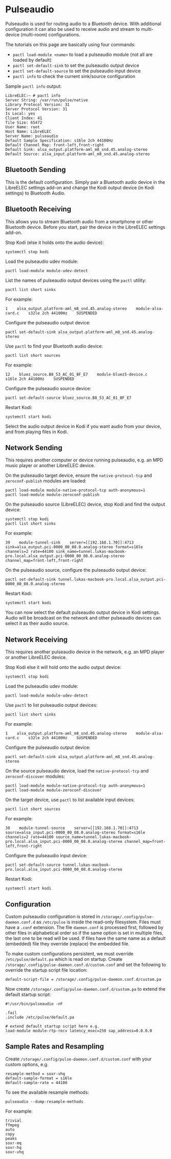 # Pulseaudio

Pulseaudio is used for routing audio to a Bluetooth device. With additional configuration it can also be used to receive audio and stream to multi-device (multi-room) configurations.

The tutorials on this page are basically using four commands:

* `pactl load-module <name>` to load a pulseaudio module (not all are loaded by default)
* `pactl set-default-sink` to set the pulseaudio output device
* `pactl set-default-source` to set the pulseaudio input device
* `pactl info` to check the current sink/source configuration

Sample `pactl info` output:

```
LibreELEC:~ # pactl info
Server String: /var/run/pulse/native
Library Protocol Version: 31
Server Protocol Version: 31
Is Local: yes
Client Index: 41
Tile Size: 65472
User Name: root
Host Name: LibreELEC
Server Name: pulseaudio
Default Sample Specification: s16le 2ch 44100Hz
Default Channel Map: front-left,front-right
Default Sink: alsa_output.platform-aml_m8_snd.45.analog-stereo
Default Source: alsa_input.platform-aml_m8_snd.45.analog-stereo
```

## Bluetooth Sending

This is the default configuration. Simply pair a Bluetooth audio device in the LibreELEC settings add-on and change the Kodi output device (in Kodi settings) to Bluetooth Audio.

## Bluetooth Receiving

This allows you to stream Bluetooth audio from a smartphone or other Bluetooth device. Before you start, pair the device in the LibreELEC settings add-on.

Stop Kodi (else it holds onto the audio device):

```
systemctl stop kodi
```

Load the pulseaudio udev module:

```
pactl load-module module-udev-detect
```

List the names of pulseaudio output devices using the `pactl` utility:

```
pactl list short sinks
```

For example:

```
1    alsa_output.platform-aml_m8_snd.45.analog-stereo    module-alsa-card.c    s32le 2ch 44100Hz    SUSPENDED
```

Configure the pulseaudio output device:

```
pactl set-default-sink alsa_output.platform-aml_m8_snd.45.analog-stereo
```

Use `pactl` to find your Bluetooth audio device:

```
pactl list short sources
```

For example:

```
12    bluez_source.B8_53_AC_01_8F_E7    module-bluez5-device.c    s16le 2ch 44100Hz    SUSPENDED
```

Configure the pulseaudio source device:

```
pactl set-default-source bluez_source.B8_53_AC_01_8F_E7
```

Restart Kodi:

```
systemctl start kodi
```

Select the audio output device in Kodi if you want audio from your device, and from playing files in Kodi.

## Network Sending

This requires another computer or device running pulseaudio, e.g. an MPD music player or another LibreELEC device.

On the pulseaudio target device, ensure the `native-protocol-tcp` and `zeroconf-publish` modules are loaded:

```
pactl load-module module-native-protocol-tcp auth-anonymous=1
pactl load-module module-zeroconf-publish
```

On the pulseaudio source (LibreELEC) device, stop Kodi and find the output device:

```
systemctl stop kodi
pactl list short sinks
```

For example:

```
39    module-tunnel-sink    server=[[192.168.1.70]]:4713 sink=alsa_output.pci-0000_00_08.0.analog-stereo format=s16le channels=2 rate=44100 sink_name=tunnel.lukas-macbook-pro.local.alsa_output.pci-0000_00_08.0.analog-stereo channel_map=front-left,front-right
```

On the pulseaudio source, configure the pulseaudio output device:

```
pactl set-default-sink tunnel.lukas-macbook-pro.local.alsa_output.pci-0000_00_08.0.analog-stereo
```

Restart Kodi:

```
systemctl start kodi
```

You can now select the default pulseaudio output device in Kodi settings. Audio will be broadcast on the network and other pulseaudio devices can select it as their audio source.

## Network Receiving

This requires another pulseaudio device in the network, e.g. an MPD player or another LibreELEC device.

Stop Kodi else it will hold onto the audio output device:

```
systemctl stop kodi
```

Load the pulseaudio udev module:

```
pactl load-module module-udev-detect
```

Use `pactl` to list pulseaudio output devices:

```
pactl list short sinks
```

For example:

```
1    alsa_output.platform-aml_m8_snd.45.analog-stereo    module-alsa-card.c    s32le 2ch 44100Hz    SUSPENDED
```

Configure the pulseaudio output device:

```
pactl set-default-sink alsa_output.platform-aml_m8_snd.45.analog-stereo
```

On the source pulseaudio device, load the `native-protocol-tcp` and `zeroconf-discover` modules:

```
pactl load-module module-native-protocol-tcp auth-anonymous=1
pactl load-module module-zeroconf-discover
```

On the target device, use `pactl` to list available input devices:

```
pactl list short sources
```

For example:

```
38    module-tunnel-source    server=[[192.168.1.70]]:4713 source=alsa_input.pci-0000_00_08.0.analog-stereo format=s16le channels=2 rate=44100 source_name=tunnel.lukas-macbook-pro.local.alsa_input.pci-0000_00_08.0.analog-stereo channel_map=front-left,front-right
```

Configure the pulseaudio input device:

```
pactl set-default-source tunnel.lukas-macbook-pro.local.alsa_input.pci-0000_00_08.0.analog-stereo
```

Restart Kodi:

```
systemctl start kodi
```

## Configuration

Custom pulseaudio configuration is stored in `/storage/.config/pulse-daemon.conf.d` as `/etc/pulse` is inside the read-only filesystem. Files must have a `.conf` extension. The file `daemon.conf` is processed first, followed by other files in alphabetical order so if the same option is set in multiple files, the last one to be read will be used. If files have the same name as a default (embedded) file they override (replace) the embedded file.

To make custom configurations persistent, we must override `/etc/pulse/default.pa` which is read on startup. Create `/storage/.config/pulse-daemon.conf.d/custom.conf` and set the following to override the startup script file location:

```
default-script-file = /storage/.config/pulse-daemon.conf.d/custom.pa
```

Now create `/storage/.config/pulse-daemon.conf.d/custom.pa` to extend the default startup script:

```
#!/usr/bin/pulseaudio -nF

.fail
.include /etc/pulse/default.pa

# extend default startup script here e.g.
load-module module-rtp-recv latency_msec=250 sap_address=0.0.0.0
```

## Sample Rates and Resampling

Create `/storage/.config/pulse-daemon.conf.d/custom.conf` with your custom options, e.g.

```
resample-method = soxr-vhq
default-sample-format = s16le
default-sample-rate = 44100
```

To see the available resample methods:

```
pulseaudio --dump-resample-methods
```

For example:

```
trivial
ffmpeg
auto
copy
peaks
soxr-mq
soxr-hq
soxr-vhq
```

